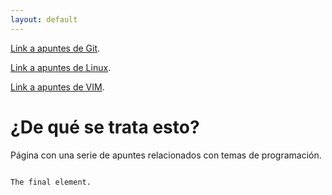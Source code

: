 ```yaml
---
layout: default
---
```


[Link a apuntes de Git](./git-01.md).

[Link a apuntes de Linux](./linux-01.md).

[Link a apuntes de VIM](./vim-01.md).



# ¿De qué se trata esto?

Página con una serie de apuntes relacionados con temas de programación.




```

```

```
The final element.
```
